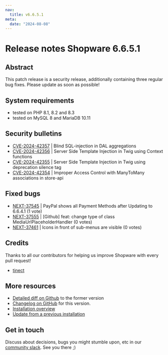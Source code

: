 ```yaml
---
nav:
  title: v6.6.5.1
meta:
  date: "2024-08-08"
---
```


# Release notes Shopware 6.6.5.1

## Abstract

This patch release is a security release, additionally containing three regular bug fixes. Please update as soon as possible!

## System requirements

* tested on PHP 8.1, 8.2 and 8.3
* tested on MySQL 8 and MariaDB 10.11

## Security bulletins

* [CVE-2024-42357](https://github.com/shopware/shopware/security/advisories/GHSA-p6w9-r443-r752) | Blind SQL-injection in DAL aggregations
* [CVE-2024-42356](https://github.com/shopware/shopware/security/advisories/GHSA-35jp-8cgg-p4wj) | Server Side Template Injection in Twig using Context functions
* [CVE-2024-42355](https://github.com/shopware/shopware/security/advisories/GHSA-27wp-jvhw-v4xp) | Server Side Template Injection in Twig using deprecation silence tag
* [CVE-2024-42354](https://github.com/shopware/shopware/security/advisories/GHSA-hhcq-ph6w-494g) | Improper Access Control with ManyToMany associations in store-api

## Fixed bugs

* [NEXT-37545](https://issues.shopware.com/issues/NEXT-37545) | PayPal shows all Payment Methods after Updating to 6.6.4.1 (1 vote)
* [NEXT-37555](https://issues.shopware.com/issues/NEXT-37555) | [Github] feat: change type of class MediaUrlPlaceholderHandler (0 votes)
* [NEXT-37461](https://issues.shopware.com/issues/NEXT-37461) | Icons in front of sub-menus are visible (0 votes)

## Credits

Thanks to all our contributors for helping us improve Shopware with every pull request!

* [tinect](https://github.com/tinect)

## More resources

* [Detailed diff on Github](https://github.com/shopware/shopware/compare/v6.6.5.0...v6.6.5.1) to the former version
* [Changelog on GitHub](https://github.com/shopware/shopware/blob/v6.6.5.1/CHANGELOG.md) for this version.
* [Installation overview](https://developer.shopware.com/docs/guides/installation/)
* [Update from a previous installation](https://developer.shopware.com/docs/guides/installation/template.html#update-shopware)

## Get in touch

Discuss about decisions, bugs you might stumble upon, etc in our [community slack](https://slack.shopware.com). See you there ;)

